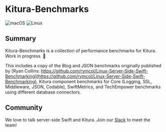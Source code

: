# Kitura-Benchmarks

![macOS](https://img.shields.io/badge/os-macOS-green.svg?style=flat)
![Linux](https://img.shields.io/badge/os-linux-green.svg?style=flat)

## Summary

Kitura-Benchmarks is a collection of performance benchmarks for Kitura. Work in progress. 🚧

This includes a copy of the Blog and JSON benchmarks originally published by [Ryan Collins: https://github.com/rymcol/Linux-Server-Side-Swift-Benchmarking](https://github.com/rymcol/Linux-Server-Side-Swift-Benchmarking), Kitura component benchmarks for Core (Logging, SSL, Middleware, JSON, Codable), SwiftMetrics, and TechEmpower benchmarks using different database connectors.

## Community

We love to talk server-side Swift and Kitura. Join our [Slack](http://swift-at-ibm-slack.mybluemix.net/) to meet the team!
